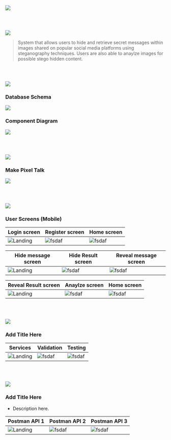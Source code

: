 <img src="./readme/title1.svg"/>

<br><br>

<!-- project overview -->
<img src="./readme/title2.svg"/>

> System that allows users to hide and retrieve secret messages within images shared on popular social media platforms using steganography techniques. Users are also able to anaylze images for possible stego hidden content.

<br><br>

<!-- System Design -->
<img src="./readme/title3.svg"/>

### Database Schema

<img src="./readme/diagram.svg"/>

### Component Diagram

<img src="./readme/componentDiagram.svg"/>

<br><br>

<!-- Project Highlights -->
<img src="./readme/title4.svg"/>

### Make Pixel Talk

<img src="./readme/Group 51.png"/>

<br><br>

<!-- Demo -->
<img src="./readme/title5.svg"/>

### User Screens (Mobile)

| Login screen                            | Register screen                       | Home screen                           |
| --------------------------------------- | ------------------------------------- | ------------------------------------- |
| ![Landing](./readme/Login.png)          | ![fsdaf](./readme/signUp.png)         | ![fsdaf](./readme/home.png)           |

| Hide message screen                     | Hide Result screen                    | Reveal message screen                 |
| --------------------------------------- | ------------------------------------- | ------------------------------------- |
| ![Landing](./readme/hideMessage.png)    | ![fsdaf](./readme/EncodeResult.png)  | ![fsdaf](./readme/decode.png)         |

| Reveal Result screen                    | Anaylze screen                        | Home screen                           |
| --------------------------------------- | ------------------------------------- | ------------------------------------- |
| ![Landing](./readme/decodeResult.png)   | ![fsdaf](./readme/demo/1440x1024.png) | ![fsdaf](./readme/demo/1440x1024.png)           |

<br><br>

<!-- Development & Testing -->
<img src="./readme/title6.svg"/>

### Add Title Here


| Services                                | Validation                            | Testing                               |
| --------------------------------------- | ------------------------------------- | ------------------------------------- |
| ![Landing](./readme/addQr.png)          | ![fsdaf](./readme/validation.png)     | ![fsdaf](./readme/userTest.png) |


<br><br>

<!-- Deployment -->
<img src="./readme/title7.svg"/>

### Add Title Here

- Description here.


| Postman API 1                           | Postman API 2                         | Postman API 3                        |
| --------------------------------------- | ------------------------------------- | ------------------------------------- |
| ![Landing](./readme/loginPostman.png)   | ![fsdaf](./readme/encodePostman.png)  | ![fsdaf](./readme/decoded.png) |

<br><br>
